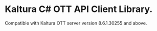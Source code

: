 # Kaltura C# OTT API Client Library.
Compatible with Kaltura OTT server version 8.6.1.30255 and above.
